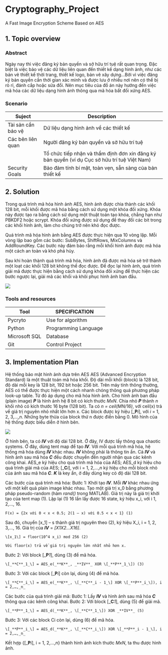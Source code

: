 # Cryptography_Project
A Fast Image Encryption Scheme Based on AES
## 1. Topic overview

### Abstract
Ngày nay thì việc đăng ký bản quyền và sở hữu trí tuệ rất quan trọng. Đặc biệt là việc bảo vệ các dữ liệu liên quan đến thiết kế dạng hình ảnh, như các bản vẽ thiết kế thời trang, thiết kế logo, bản vẽ xây dựng...Bởi vì việc đăng ký bản quyền cần thời gian xác minh và được lưu ở nhiều nơi nên có thể bị rò rỉ, đánh cắp hoặc sửa đổi. Nên mục tiêu của đồ án này hướng đến việc mã hóa các dữ liệu dạng hình ảnh thông qua mã hóa bất đối xứng AES. 

### Scenario
|Suject| Description |
|------|-----|
| Tài sản cần bảo vệ | Dữ liệu dạng hình ảnh về các thiết kế |
| Các bên liên quan | Người đăng ký bản quyền và sở hữu trí tuệ
||Tổ chức tiếp nhận và thẩm định đơn xin đăng ký bản quyền (ví dụ Cục sở hữu trí tuệ Việt Nam)
| Security Goals | Bảo đảm tính bí mật, toàn vẹn, sẵn sàng của bản thiết kế |

## 2. Solution
Trong quá trình mã hóa hình ảnh AES, hình ảnh được chia thành các khối 128 bit, mỗi khối được mã hóa bằng cách sử dụng một khóa đối xứng. Khóa này được tạo ra bằng cách sử dụng một thuật toán tạo khóa, chẳng hạn như PBKDF2 hoặc scrypt. Khóa đối xứng được sử dụng để thay đổi các bit trong các khối hình ảnh, làm cho chúng trở nên khó đọc được.

Quá trình mã hóa hình ảnh bằng AES được thực hiện qua 10 vòng lặp. Mỗi vòng lặp bao gồm các bước: SubBytes, ShiftRows, MixColumns và AddRoundKey. Các bước này đảm bảo rằng mỗi khối hình ảnh được mã hóa một cách an toàn và khó phá hủy.

Sau khi hoàn thành quá trình mã hóa, hình ảnh đã được mã hóa sẽ trở thành một loạt các khối 128 bit không thể đọc được. Để đọc lại hình ảnh, quá trình giải mã được thực hiện bằng cách sử dụng khóa đối xứng để thực hiện các bước ngược lại, giải mã các khối và khôi phục hình ảnh ban đầu.


<img src="https://scontent.fsgn5-2.fna.fbcdn.net/v/t1.15752-9/337818948_1440696633003735_5796909086995180570_n.png?_nc_cat=105&ccb=1-7&_nc_sid=ae9488&_nc_ohc=c56uWkE4OkgAX-i5fiH&_nc_ht=scontent.fsgn5-2.fna&oh=03_AdQWEeP6XyXDGhQ2DZ9OCGqAFnTom5eIlSj8WtzIk6T3Qg&oe=6450F8BF">


### Tools and resources
| Tool | SPECIFICATION |
| -------- | -------- |
| Pycryto | Use for algorithm | 
| Python | Programming Language |
| Microsoft SQL| Database|
| Git | Control Project |

## 3. Implementation Plan
Hệ thống bảo mật hình ảnh dựa trên AES
AES (Advanced Encryption Standard) là một thuât toán mã hóa khối. Độ dài mỗi khối (block) là 128 bit, độ dài mỗi key là 128 bit, 192 bit hoặc 256 bit. Trên máy tính thông thường, AES có thể được thực hiện một cách nhanh chóng thông quá phương pháp look-up table. Từ đó áp dụng cho mã hóa hình ảnh.
Cho hình ảnh ban đầu (plain image) _**P**_ là hình ảnh hệ 8 bit có kích thước _MxN_. Chia nhỏ _**P**_ thành _n_ khối nhỏ có kích thước 16 byte (128 bit). Ta có _n = ceil(MN/16)_, với ceil(x) trả về giá trị nguyên nhỏ nhất lớn hơn x. Các block được ký hiệu \[_**P**_i_\], với _i_ = 1, 2, 3,…,_n_. Những byte thừa của block thứ n  được điền bằng 0. Mô hình của hệ thống được biểu diễn ở hình bên.


<img src="https://scontent.fsgn5-2.fna.fbcdn.net/v/t1.15752-9/337818948_1440696633003735_5796909086995180570_n.png?_nc_cat=105&ccb=1-7&_nc_sid=ae9488&_nc_ohc=c56uWkE4OkgAX-i5fiH&_nc_ht=scontent.fsgn5-2.fna&oh=03_AdQWEeP6XyXDGhQ2DZ9OCGqAFnTom5eIlSj8WtzIk6T3Qg&oe=6450F8BF">


Ở hình bên, ta có _**IV**_ với độ dài 128 bit. Ở đây, IV được lấy thông qua chaotic systems. Ở đây, dùng tent map để tạo _**IV**_. Với mỗi quá trình mã hóa, hệ thống mã hóa dùng _**IV**_ khác nhau. _**IV**_ không phải là thông tin ẩn. Cả _**IV**_ và hình ảnh sau mã hóa _**C**_ đều được chuyển đến người nhận qua các kênh công khai. AES_e ký hiệu cho quá trình mã hóa của AES; AES_d ký hiệu cho quá trình giải mã của AES; \[_**C**_i_\], với i = 1, 2,…,_n_ ký hiệu cho mỗi block nhỏ của ảnh sau mã hóa _**C**_. _**K**_ là key ẩn, ở đây dùng key có độ dài 128 bit.

Các bước của quá trình mã hóa:
Bước 1: Khởi tạo _**IV**_. Mỗi _**IV**_ khác nhau ứng với một kết quả plain image khác nhau. Tạo một giá trị x_0 bằng phương pháp pseudo-random (hàm _rand()_ trong MATLAB). Giá trị này là giá trị khởi tạo của tent map (1). Lập lại (1) 16 lần lấy được 16 state, ký hiệu x_i, với i 1, 2,..., 16.

	F(x) = {2x với 0 < x < 0.5; 2(1 – x) với 0.5 < x < 1} (1)
	
Sau đó, chuyển \[x_1\] – s thành giá trị nguyên theo (2), ký hiệu X_i, i = 1, 2, 3,…, 16. Giá trị của _**IV**_ = _[X1X2…X16]_.

	\[x_1\] = floor(10^4 x_i) mod 256 (2)
	
	Với floor(x) trả về giá trị nguyên lớn nhất nhỏ hơn x.
	
Bước 2: Với block \[_**P**_1_\], dùng (3) để mã hóa.

	\[_**C**_1_\] = AES_e(_**K**_, _**IV**_ XOR \[_**P**_1_\]) (3)
	
Bước 3: Với các block \[_**P**_i_\] còn lại, dùng (4) để mã hóa.

	\[_**C**_i_\] = AES_e(_**K**_, \[_**C**_i - 1_\] XOR \[_**P**_i_\]), i = 2,…,_n_

Các bước của quá trình giải mã:
Bước 1: Lấy _**IV**_ và hình ảnh sau mã hóa _**C**_ thông qua các kênh công khai.
Bước 2: Với  block \[_**C**_1_\], dùng (5) để giải mã.

	\[_**P**_1_\] = AES_d(_**K**_, \[_**C**_1_\]) XOR _**IV**_ (5)
	
Bước 3: Với các block Ci còn lại, dùng (6) để mã hóa.

	\[_**P**_i_\] = AES_d(_**K**_, \[_**C**_i_\]) XOR \[_**P**_i - 1_\], i = 2,…,_n_
	
Kết hợp {\[_**P**_i_\], i = 1, 2,…,_n_} thành hình ảnh kích thước _MxN_, ta thu được hình ảnh.
